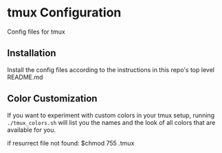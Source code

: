 # tmux Configuration

Config files for tmux

## Installation
Install the config files according to the instructions in this repo's top level README.md

## Color Customization
If you want to experiment with custom colors in your tmux setup, running `./tmux_colors.sh` will list you the names and the look of all colors that are available for you.


if resurrect file not found:
$chmod 755 .tmux

